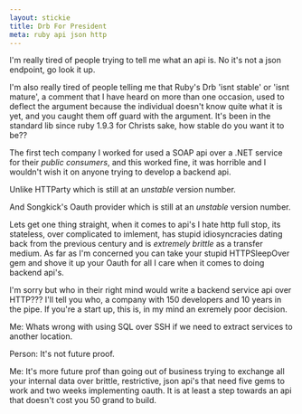 ```yaml
---
layout: stickie
title: Drb For President
meta: ruby api json http
---
```

I'm really tired of people trying to tell me what an api is. No it's not a json endpoint, go look it up.

I'm also really tired of people telling me that Ruby's Drb 'isnt stable' or 'isnt mature', a comment that I have heard on more than one occasion, used to deflect the argument because the individual doesn't know quite what it is yet, and you caught them off guard with the argument. It's been in the standard lib since ruby 1.9.3 for Christs sake, how stable do you want it to be??

The first tech company I worked for used a SOAP api over a .NET service for their *public consumers*, and this worked fine, it was horrible and I wouldn't wish it on anyone trying to develop a backend api.

 Unlike HTTParty which is still at an *unstable* version number.

 And Songkick's Oauth provider which is still at an *unstable* version number.

Lets get one thing straight, when it comes to api's I hate http full stop, its stateless, over complicated to imlement, has stupid idiosyncracies dating back from the previous century and is *extremely brittle* as a transfer medium. As far as I'm concerned you can take your stupid HTTPSleepOver gem and shove it up your Oauth for all I care when it comes to doing backend api's.

I'm sorry but who in their right mind would write a backend service api over HTTP??? I'll tell you who, a company with 150 developers and 10 years in the pipe. If you're a start up, this is, in my mind an exremely poor decision.

Me: Whats wrong with using SQL over SSH if we need to extract services to another location.

Person: It's not future proof.

Me: It's more future prof than going out of business trying to exchange all your internal data over brittle, restrictive, json api's that need five gems to work and two weeks implementing oauth. It is at least a step towards an api that doesn't cost you 50 grand to build.

